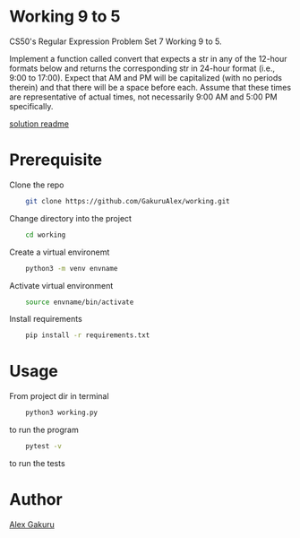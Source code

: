# Working 9 to 5 #

CS50's Regular Expression Problem Set 7 Working 9 to 5.

Implement a function called convert that expects a str in any of the 12-hour formats below and returns the corresponding str in 24-hour format (i.e., 9:00 to 17:00). Expect that AM and PM will be capitalized (with no periods therein) and that there will be a space before each. Assume that these times are representative of actual times, not necessarily 9:00 AM and 5:00 PM specifically.

[solution readme](WORKING.md)

# Prerequisite #

Clone the repo

```bash
    git clone https://github.com/GakuruAlex/working.git
```

Change directory into the project 

```bash
    cd working
```

Create a virtual environemt

```bash
    python3 -m venv envname
```

Activate virtual environment

```bash
    source envname/bin/activate
```

Install requirements

```bash
    pip install -r requirements.txt
```

# Usage #

From project dir in terminal

```bash
    python3 working.py
```
to run the program


```bash
    pytest -v
```

to run the tests

# Author #

[Alex Gakuru](https://github.com/GakuruAlex)